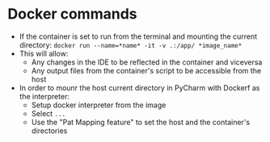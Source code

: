 # Docker commands

- If the container is set to run from the terminal and mounting the current directory: `docker run --name=*name* -it -v .:/app/ *image_name*`
- This will allow:
  - Any changes in the IDE to be reflected in the container and viceversa
  - Any output files from the container's script to be accessible from the host
- In order to mounr the host current directory in PyCharm with Dockerf as the interpreter:
  - Setup docker interpreter from the image
  - Select `...`
  - Use the "Pat Mapping feature" to set the host and the container's directories
